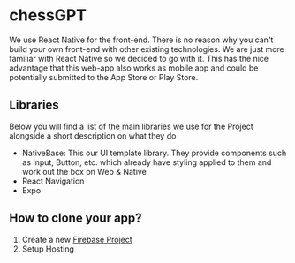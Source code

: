 # chessGPT

We use React Native for the front-end. There is no reason why you can't build your own front-end with other existing technologies. We are just more familiar with React Native so we decided to go with it. This has the nice advantage that this web-app also works as mobile app and could be potentially submitted to the App Store or Play Store.

## Libraries

Below you will find a list of the main libraries we use for the Project alongside a short description on what they do

- NativeBase: This our UI template library. They provide components such as Input, Button, etc. which already have styling applied to them and work out the box on Web & Native
- React Navigation
- Expo

## How to clone your app?

1. Create a new [Firebase Project](https://console.firebase.google.com/u/0/)
2. Setup Hosting
